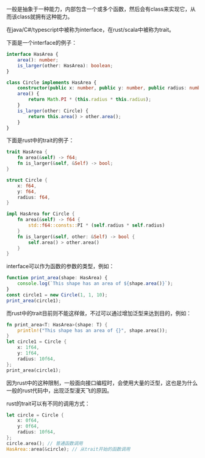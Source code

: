 一般是抽象于一种能力，内部包含一个或多个函数，然后会有class来实现它，从而该class就拥有这种能力。

在java/C#/typescript中被称为interface，在rust/scala中被称为trait。

下面是一个interface的例子：

```ts
interface HasArea {
    area(): number;
    is_larger(other: HasArea): boolean;
}

class Circle implements HasArea {
    constructor(public x: number, public y: number, public radius: number) { }
    area() {
        return Math.PI * (this.radius * this.radius);
    }
    is_larger(other: Circle) {
        return this.area() > other.area();
    }
}
```

下面是rust中的trait的例子：

```rust
trait HasArea {
    fn area(&self) -> f64;
    fn is_larger(&self, &Self) -> bool;
}

struct Circle {
    x: f64,
    y: f64,
    radius: f64,
}

impl HasArea for Circle {
    fn area(&self) -> f64 {
        std::f64::consts::PI * (self.radius * self.radius)
    }
    fn is_larger(&self, other: &Self) -> bool {
        self.area() > other.area()
    }
}
```

interface可以作为函数的参数的类型，例如：

```ts
function print_area(shape: HasArea) {
    console.log(`This shape has an area of ${shape.area()}`);
}
const circle1 = new Circle(1, 1, 10);
print_area(circle1);
```

而rust中的trait目前则不能这样做，不过可以通过增加泛型来达到目的，例如：

```rust
fn print_area<T: HasArea>(shape: T) {
    println!("This shape has an area of {}", shape.area());
}
let circle1 = Circle {
    x: 1f64,
    y: 1f64,
    radius: 10f64,
};
print_area(circle1);
```

因为rust中的这种限制，一般面向接口编程时，会使用大量的泛型，这也是为什么一般的rust代码中，出现泛型漫天飞的原因。

rust的trait可以有不同的调用方式：

```rust
let circle = Circle {
    x: 0f64,
    y: 0f64,
    radius: 10f64,
};
circle.area(); // 普通函数调用
HasArea::area(&circle); // 从trait开始的函数调用
```
